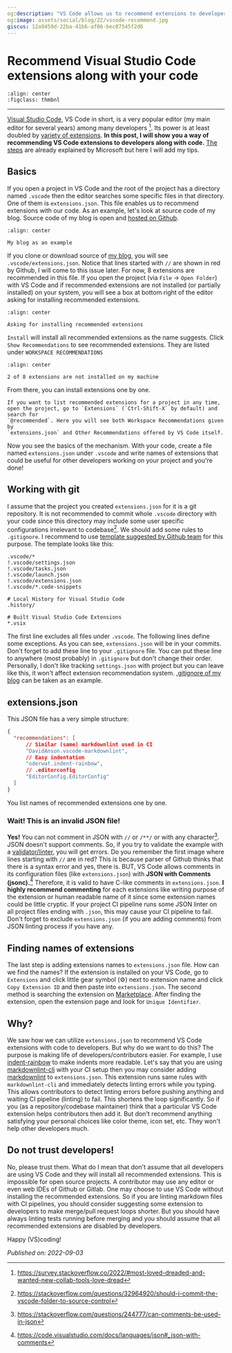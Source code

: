 ```yaml
---
og:description: "VS Code allows us to recommend extensions to developers along with code."
og:image: assets/social/blog/22/vscode-recommend.jpg
giscus: 12a9459d-22ba-41b6-af06-bec07545f2d6
---
```


# Recommend Visual Studio Code extensions along with your code

```{figure} /extra/assets/social/blog/22/vscode-recommend.jpg
:align: center
:figclass: thmbnl
```

---

[Visual Studio Code](https://code.visualstudio.com/), VS Code in short, is a
very popular editor (my main editor for several years) among many developers
[^1f]. Its power is at least doubled by [variety of
extensions](https://marketplace.visualstudio.com/vscode). **In this post, I will
show you a way of recommending VS Code extensions to developers along with
code.** [The
steps](https://code.visualstudio.com/docs/editor/extension-marketplace) are
already explained by Microsoft but here I will add my tips.

## Basics

If you open a project in VS Code and the root of the project has a directory
named `.vscode` then the editor searches some specific files in that directory.
One of them is `extensions.json`. This file enables us to recommend extensions
with our code. As an example, let's look at source code of my blog. Source code
of my blog is open and [hosted on Github](https://github.com/alperyazar/home).

```{figure} assets/vscode-recommend-1.png
:align: center

My blog as an example
```

If you clone or download source of [my
blog](https://github.com/alperyazar/home), you will see
`.vscode/extensions.json`. Notice that lines started with `//` are shown in red
by Github, I will come to this issue later. For now, 8 extensions are
recommended in this file. If you open the project (via `File` → `Open Folder`)
with VS Code and if recommended extensions are not installed (or partially
installed) on your system, you will see a box at bottom right of the editor
asking for installing recommended extensions.

```{figure} assets/vscode-recommend-2.jpeg
:align: center

Asking for installing recommended extensions
```

`Install` will install all recommended extensions as the name suggests. Click
`Show Recommendations` to see recommended extensions. They are listed under
`WORKSPACE RECOMMENDATIONS`

```{figure} assets/vscode-recommend-3.png
:align: center

2 of 8 extensions are not installed on my machine
```

From there, you can install extensions one by one.

```{hint}
If you want to list recommended extensions for a project in any time,
open the project, go to `Extensions` (`Ctrl-Shift-X` by default) and search for
`@recommended`. Here you will see both Workspace Recommendations given by
`extensions.json` and Other Recommendations offered by VS Code itself.
```

Now you see the basics of the mechanism. With your code, create a file named
`extensions.json` under `.vscode` and write names of extensions that could be
useful for other developers working on your project and you're done!

## Working with git

I assume that the project you created `extensions.json` for it is a git
repository. It is not recommended to commit whole `.vscode` directory with your
code since this directory may include some user specific configurations
irrelevant to codebase[^2f]. We should add some rules to `.gitignore`. I
recommend to use [template suggested by Github
team](https://github.com/github/gitignore/blob/main/Global/VisualStudioCode.gitignore)
for this purpose. The template looks like this:

```text
.vscode/*
!.vscode/settings.json
!.vscode/tasks.json
!.vscode/launch.json
!.vscode/extensions.json
!.vscode/*.code-snippets

# Local History for Visual Studio Code
.history/

# Built Visual Studio Code Extensions
*.vsix
```

The first line excludes all files under `.vscode`. The following lines define
some exceptions. As you can see, `extensions.json` will be in your commits.
Don't forget to add these line to your `.gitignore` file. You can put these line
to anywhere (most probably) in `.gitignore` but don't change their order.
Personally, I don't like tracking `settings.json` with project but you can leave
like this, it won't affect extension recommendation system. [.gitignore of my
blog](https://github.com/alperyazar/home/blob/master/.gitignore) can be taken as
an example.

## extensions.json

This JSON file has a very simple structure:

```json
{
  "recommendations": [
      // Similar (same) markdownlint used in CI
      "DavidAnson.vscode-markdownlint",
      // Easy indentation
      "oderwat.indent-rainbow",
      // .editorconfig
      "EditorConfig.EditorConfig"
  ]
}
```

You list names of recommended extensions one by one.

### Wait! This is an invalid JSON file!

**Yes!** You can not comment in JSON with `//` or `/**/` or with any
character[^3f]. JSON doesn't support comments. So, if you try to validate the
example with a [validator/linter](https://jsonlint.com/), you will get errors.
Do you remember the first image where lines starting with `//` are in red? This
is because parser of Github thinks that there is a syntax error and yes, there
is. BUT, VS Code allows comments in its configuration files (like
`extensions.json`) with **JSON with Comments (jsonc).**[^4f] Therefore, it is
valid to have C-like comments in `extensions.json`. **I highly recommend
commenting** for each extensions like writing purpose of the extension or human
readable name of it since some extension names could be little cryptic. If your
project CI pipeline runs some JSON linter on all project files ending with
`.json`, this may cause your CI pipeline to fail. Don't forget to exclude
`extensions.json` (if you are adding comments) from JSON linting process if you
have any.

## Finding names of extensions

The last step is adding extensions names to `extensions.json` file. How can we
find the names? If the extension is installed on your VS Code, go to
`Extensions` and click little gear symbol (⚙) next to extension name and click
`Copy Extension ID` and then paste into `extensions.json`. The second method is
searching the extension on
[Marketplace](https://marketplace.visualstudio.com/vscode). After finding the
extension, open the extension page and look for `Unique Identifier`.

## Why?

We saw how we can utilize `extensions.json` to recommend VS Code extensions with
code to developers. But why do we want to do this? The purpose is making life of
developers/contributors easier. For example, I use
[indent-rainbow](https://marketplace.visualstudio.com/items?itemName=oderwat.indent-rainbow)
to make indents more readable. Let's say that you are using
[markdownlint-cli](https://github.com/igorshubovych/markdownlint-cli) with your
CI setup then you may consider adding
[markdownlint](https://marketplace.visualstudio.com/items?itemName=DavidAnson.vscode-markdownlint)
to `extensions.json`. This extension runs same rules with `markdownlint-cli` and
immediately detects linting errors while you typing. This allows contributors to
detect linting errors before pushing anything and waiting CI pipeline (linting)
to fail. This shortens the loop significantly. So if you (as a
repository/codebase maintainer) think that a particular VS Code extension helps
contributors then add it. But don't recommend anything satisfying your personal
choices like color theme, icon set, etc. They won't help other developers much.

## Do not trust developers!

No, please trust them. What do I mean that don't assume that all developers are
using VS Code and they will install all recommended extensions. This is
impossible for open source projects. A contributor may use any editor or even
web IDEs of Github or Gitlab. One may choose to use VS Code without installing
the recommended extensions. So if you are linting markdown files with CI
pipelines, you should consider suggesting some extension to developers to make
merge/pull request loops shorter. But you should have always linting tests
running before merging and you should assume that all recommended extensions are
disabled by developers.

Happy (VS)coding!

*Published on: 2022-09-03*

[^1f]: <https://survey.stackoverflow.co/2022/#most-loved-dreaded-and-wanted-new-collab-tools-love-dread>
[^2f]: <https://stackoverflow.com/questions/32964920/should-i-commit-the-vscode-folder-to-source-control>
[^3f]: <https://stackoverflow.com/questions/244777/can-comments-be-used-in-json>
[^4f]: <https://code.visualstudio.com/docs/languages/json#_json-with-comments>
